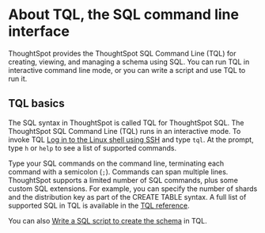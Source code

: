 # About TQL, the SQL command line interface

ThoughtSpot provides the ThoughtSpot SQL Command Line \(TQL\) for creating, viewing, and managing a schema using SQL. You can run TQL in interactive command line mode, or you can write a script and use TQL to run it.

## TQL basics

The SQL syntax in ThoughtSpot is called TQL for ThoughtSpot SQL. The ThoughtSpot SQL Command Line \(TQL\) runs in an interactive mode. To invoke TQL [Log in to the Linux shell using SSH](../setup/login_console.html#) and type `tql`. At the prompt, type `h` or `help` to see a list of supported commands.

Type your SQL commands on the command line, terminating each command with a semicolon \(`;`\). Commands can span multiple lines. ThoughtSpot supports a limited number of SQL commands, plus some custom SQL extensions. For example, you can specify the number of shards and the distribution key as part of the CREATE TABLE syntax. A full list of supported SQL in TQL is available in the [TQL reference](../reference/sql_cli_commands.html#).

You can also [Write a SQL script to create the schema](create_schema_with_script.html#) in TQL.

